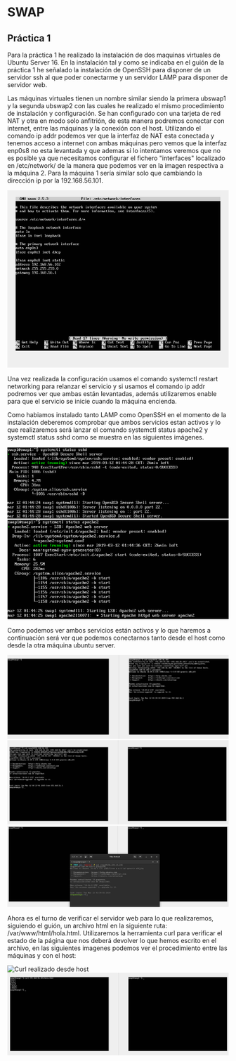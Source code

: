 # SWAP
## Práctica 1
Para la práctica 1 he realizado la instalación de dos maquinas virtuales de Ubuntu Server 16. En la instalación tal y como se indicaba en el guión de la práctica 1 he señalado la instalación de OpenSSH para disponer de un servidor ssh al que poder conectarme y un servidor LAMP para disponer de servidor web.

Las máquinas virtuales tienen un nombre similar siendo la primera ubswap1 y la segunda ubswap2 con las cuales he realizado el mismo procedimiento de instalación y configuración. Se han configurado con una tarjeta de red NAT y otra en modo solo anfitrión, de esta manera podremos conectar con internet, entre las máquinas y la conexión con el host. 
Utilizando el comando ip addr podemos ver que la interfaz de NAT esta conectada y tenemos acceso a internet con ambas máquinas pero vemos que la interfaz enp0s8 no esta levantada y que ademas si lo intentamos veremos que no es posible ya que necesitamos configurar el fichero "interfaces" localizado en /etc/network/ de la manera que podemos ver en la imagen respectiva a la máquina 2. Para la máquina 1 sería similar solo que cambiando la dirección ip por la 192.168.56.101.

![Configuracion fichero interfaces](p1/interfacesswap2.png "Config")

Una vez realizada la configuración usamos el comando systemctl restart networking para relanzar el servicio y si usamos el comando ip addr podremos ver que ambas están levantadas, además utilizaremos enable para que el servicio se inicie cuando la máquina encienda. 

Como habiamos instalado tanto LAMP como OpenSSH en el momento de la instalación deberemos comprobar que ambos servicios estan activos y lo que realizaremos será lanzar el comando systemctl status apache2 y systemctl status sshd como se muestra en las siguientes imágenes. 

![Estado SSHD](p1/sshActive.png "SSH Activo")
![Estado Apache](p1/ApacheActivo.png "SSH Activo")

Como podemos ver ambos servicios están activos y lo que haremos a continuación será ver que podemos conectarnos tanto desde el host como desde la otra máquina ubuntu server.

![Conexión ssh desde máquina 1 a la 2](p1/ssh-swap1to2.png "Conexión ssh ub1 a ub2")
![Conexión ssh desde máquina 2 a la 1](p1/ssh-swap2to1.png "Conexión ssh ub2 a ub1")
![Conexión ssh desde host a la 2](p1/sshswap2.png "Conexión ssh desde host a ub2")

Ahora es el turno de verificar el servidor web para lo que realizaremos, siguiendo el guión, un archivo html en la siguiente ruta: /var/www/html/hola.html. Utilizaremos la herramienta curl para verificar el estado de la página que nos deberá devolver lo que hemos escrito en el archivo, en las siguientes imagenes podemos ver el procedimiento entre las máquinas y con el host:

![Curl realizado desde host](p1/holawap1.png "Conexión apache desde host")
![Conexión apache desde máquina 2 a la 1](p1/curlHola-swap2to1.png "Conexión apache ub2 a ub1")




